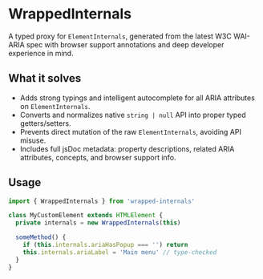 # WrappedInternals

A typed proxy for `ElementInternals`, generated from the latest W3C WAI-ARIA spec with browser support annotations and deep developer experience in mind.

## What it solves

* Adds strong typings and intelligent autocomplete for all ARIA attributes on `ElementInternals`.
* Converts and normalizes native `string | null` API into proper typed getters/setters.
* Prevents direct mutation of the raw `ElementInternals`, avoiding API misuse.
* Includes full jsDoc metadata: property descriptions, related ARIA attributes, concepts, and browser support info.


## Usage

```ts
import { WrappedInternals } from 'wrapped-internals'

class MyCustomElement extends HTMLElement {
  private internals = new WrappedInternals(this)

  someMethod() {
    if (this.internals.ariaHasPopup === '') return
    this.internals.ariaLabel = 'Main menu' // type-checked
  }
}
```
